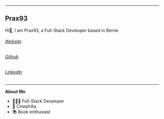 
* * *

## Prax93

Hi👋, I am Prax93, a Full-Stack Developer based in Berne

###### [Website](https://prax93.github.io)
###### [Github](https://github.com/prax93)
###### [LinkedIn](https://www.linkedin.com/in/prashanth-sritharan-03011993)

* * *

**About Me**
*   👩🏻‍💻  Full-Stack Developer
*   🍿  Cinephilia
*   📚  Book enthusiast
